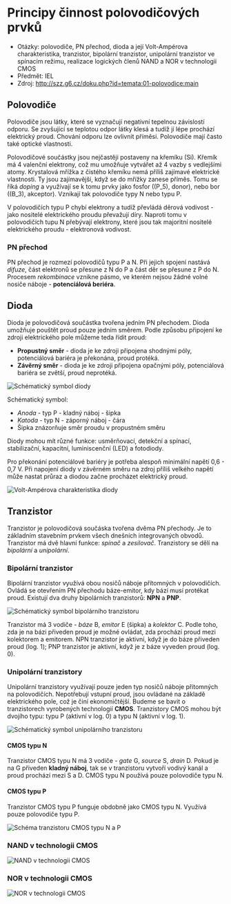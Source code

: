 # Principy činnost polovodičových prvků
- Otázky: polovodiče, PN přechod, dioda a její Volt-Ampérova charakteristika, tranzistor, bipolární tranzistor, unipolární tranzistor ve spínacím režimu, realizace logických členů NAND a NOR v technologii CMOS
- Předmět: IEL
- Zdroj: http://szz.g6.cz/doku.php?id=temata:01-polovodice:main

## Polovodiče
Polovodiče jsou látky, které se vyznačují negativní tepelnou závislostí odporu. Se zvyšující se teplotou odpor látky klesá a tudíž jí lépe prochází elektrický proud. Chování odporu lze ovlivnit příměsi. Polovodiče mají často také optické vlastnosti.

Polovodičové součástky jsou nejčastěji postaveny na křemíku (Si). Křemík má 4 valenční elektrony, což mu umožňuje vytvářet až 4 vazby s vedlejšími atomy. Krystalová mřížka z čistého křemíku nemá příliš zajímavé elektrické vlastnosti. Ty jsou zajímavější, když se do mřížky zanese příměs. Tomu se říká _doping_ a využívají se k tomu prvky jako fosfor (\(P_5\), donor), nebo bor (\(B_3\), akceptor). Vznikají tak polovodiče typy N nebo typu P.

V polovodičích typu P chybí elektrony a tudíž převládá děrová vodivost - jako nositelé elektrického proudu převažují díry. Naproti tomu v polovodičích tupu N přebývají elektrony, které jsou tak majoritní nositelé elektrického proudu - elektronová vodivost.

### PN přechod
PN přechod je rozmezí polovodičů typu P a N. Při jejich spojení nastává _difuze_, část elektronů se přesune z N do P a část děr se přesune z P do N. Procesem _rekombinace_ vznikne pásmo, ve kterém nejsou žádné volné nosiče náboje - __potenciálová beriéra__.

## Dioda
Dioda je polovodičová součástka tvořena jedním PN přechodem. Dioda umožňuje pouštět proud pouze jedním směrem. Podle způsobu připojení ke zdroji elektrického pole můžeme teda řídit proud:
- __Propustný směr__ - dioda je ke zdroji připojena shodnými póly, potenciálová bariéra je překonána, proud protéká.
- __Závěrný směr__ - dioda je ke zdroji připojena opačnými póly, potenciálová bariéra se zvětší, proud neprotéká.

![Schématický symbol diody](./Images/01/dioda.png)

Schématický symbol:
- _Anoda_ - typ P - kladný náboj - šipka
- _Katoda_ - typ N - záporný náboj - čára
- Šipka znázorňuje směr proudu v propustném směru

Diody mohou mít různé funkce: usměrňovací, detekční a spínací, stabilizační, kapacitní, luminiscenční (LED) a fotodiody.

Pro překonání potenciálové bariéry je potřeba alespoň minimální napětí 0,6 - 0,7 V. Při napojení diody v závěrném směru na zdroj příliš velkého napětí může nastat průraz a diodou začne procházet elektrický proud.

![Volt-Ampérova charakteristika diody](./Images/01/volt-amper_diody.png)

## Tranzistor
Tranzistor je polovodičová součáska tvořena dvěma PN přechody. Je to základním stavebním prvkem všech dnešních integrovaných obvodů. Tranzistor má dvě hlavní funkce: _spínač_ a _zesilovač_. Tranzistory se dělí na _bipolární_ a _unipolární_.

### Bipolární tranzistor
Bipolární tranzistor využívá obou nosičů náboje přítomných v polovodičích. Ovládá se otevřením PN přechodu báze-emitor, kdy bází musí protékat proud. Existují dva druhy bipolárních tranzistorů: __NPN__ a __PNP__.

![Schématický symbol bipolárního tranzistoru](./Images/01/bipolarni_tranzistor.png)

Tranzistor má 3 vodiče - _báze_ B, _emitor_ E (šipka) a _kolektor_ C. Podle toho, zda je na bázi přiveden proud je možné ovládat, zda prochází proud mezi kolektorem a emitorem. NPN tranzistor je aktivní, když je do báze přiveden proud (log. 1); PNP tranzistor je aktivní, když je z báze vyveden proud (log. 0).

### Unipolární tranzistory
Unipolární tranzistory využívají pouze jeden typ nosičů náboje přítomných na polovodičích. Nepotřebují vstupní proud, jsou ovládané na základě elektrického pole, což je činí ekonomičtější. Budeme se bavit o tranzistorech vyrobených technologií __CMOS__. Tranzistory CMOS mohou být dvojího typu: typu P (aktivní v log. 0) a typu N (aktivní v log. 1).

![Schématický symbol unipolárního tranzistoru](./Images/01/unipolarni_tranzistor_znacka.png)

#### CMOS typu N
Tranzistor CMOS typu N má 3 vodiče - _gate_ G, _source_ S, _drain_ D. Pokud je na G přiveden __kladný náboj__, tak se v tranzistoru vytvoří vodivý kanál a proud prochází mezi S a D. CMOS typu N používá pouze polovodiče typu N.

#### CMOS typu P
Tranzistor CMOS typu P funguje obdobně jako CMOS typu N. Využívá pouze polovodiče typu P.

![Schéma tranzistoru CMOS typu N a P](./Images/01/unipolarni_tranzistor.png)

### NAND v technologii CMOS

![NAND v technologii CMOS](./Images/01/nand_cmos.png)

### NOR v technologii CMOS

![NOR v technologii CMOS](./Images/01/nor_cmos.png)